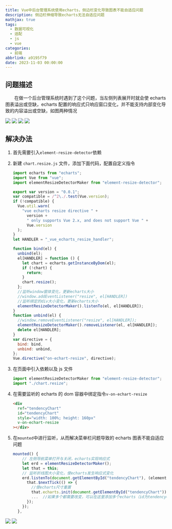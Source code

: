 ```yaml
---
title: Vue中后台管理系统使用echarts，侧边栏变化导致图表不能自适应问题
description: 侧边栏伸缩导致echarts无法自适应问题
mathjax: true
tags:
  - 数据可视化
  - 适配
  - js
  - vue
categories:
  - 前端
abbrlink: a9195f79
date: 2023-11-03 00:00:00
---
```


## 问题描述

&emsp;&emsp;在做一个后台管理系统时遇到了这个问题，当左侧列表展开时就会使 echarts 图表溢出或空缺，echarts 配置的响应式只响应窗口变化，并不能支持内部变化导致的内容溢出或空缺，如图两种情况

<div class='blog-img'>
    <img src="https://cdn.jsdelivr.net/gh/1405720461/blog_img@main/study/17.webp" />
    <img src="https://cdn.jsdelivr.net/gh/1405720461/blog_img@main/study/18.webp" />
    <img src="https://cdn.jsdelivr.net/gh/1405720461/blog_img@main/study/19.webp" />
    <img src="https://cdn.jsdelivr.net/gh/1405720461/blog_img@main/study/20.webp" />
</div>

## 解决办法

1. 首先需要引入`element-resize-detector`依赖

2. 新建 `chart.resize.js` 文件，添加下面代码，配置自定义指令

   ```js
   import echarts from "echarts";
   import Vue from "vue";
   import elementResizeDetectorMaker from "element-resize-detector";

   export var version = "0.0.1";
   var compatible = /^2\./.test(Vue.version);
   if (!compatible) {
     Vue.util.warn(
       "vue echarts resize directive " +
         version +
         " only supports Vue 2.x, and does not support Vue " +
         Vue.version
     );
   }
   let HANDLER = "_vue_echarts_resize_handler";

   function bind(el) {
     unbind(el);
     el[HANDLER] = function () {
       let chart = echarts.getInstanceByDom(el);
       if (!chart) {
         return;
       }
       chart.resize();
     };
     //监听window窗体变化，更新echarts大小
     //window.addEventListener("resize", el[HANDLER])
     //监听绑定的div大小变化，更新echarts大小
     elementResizeDetectorMaker().listenTo(el, el[HANDLER]);
   }
   function unbind(el) {
     //window.removeEventListener("resize", el[HANDLER]);
     elementResizeDetectorMaker().removeListener(el, el[HANDLER]);
     delete el[HANDLER];
   }
   var directive = {
     bind: bind,
     unbind: unbind,
   };
   Vue.directive("on-echart-resize", directive);
   ```

3. 在页面中引入依赖以及 js 文件

   ```js
   import elementResizeDetectorMaker from "element-resize-detector";
   import "./chart.resize";
   ```

4. 在需要监听的 echarts 的 dom 容器中绑定指令`v-on-echart-resize`

   ```html
   <div
     ref="tendencyChart"
     id="tendencyChart"
     style="width: 100%; height: 160px"
     v-on-echart-resize
   ></div>
   ```

5. 在`mounted`中进行监听，从而解决菜单栏问题导致的 echarts 图表不能自适应问题

   ```js
   mounted() {
       // 左侧导航菜单打开与关闭，echarts实现响应式
       let erd = elementResizeDetectorMaker();
       let that = this;
       // 监听折线图大小变化，使echarts发生响应式变化
       erd.listenTo(document.getElementById("tendencyChart"), (element) => {
         that.$nextTick(() => {
           //使echarts尺寸重置
           that.echarts.init(document.getElementById("tendencyChart")).resize();
           ...	//如果多个都需要改变，可以在这里添加多个echarts（id为tendencyChart的图表尺寸发生改变时，写入的echartst图表都跟着改变）
         });
       });
     },
   ```

<div class='blog-img'>
    <img src="https://cdn.jsdelivr.net/gh/1405720461/blog_img@main/study/21.webp" />
    <img src="https://cdn.jsdelivr.net/gh/1405720461/blog_img@main/study/22.webp" />
</div>

